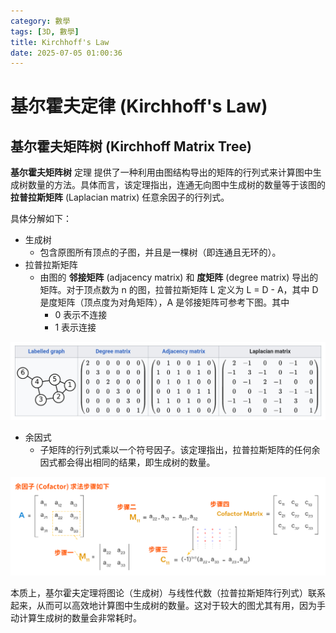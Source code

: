 ```yaml
---
category: 數學
tags: [3D, 數學]
title: Kirchhoff's Law
date: 2025-07-05 01:00:36
---
```


<style>
  table {
    width: 100%
    }
  td {
    vertical-align: center;
    text-align: center;
  }
  table.inputT{
    margin: 10px;
    width: auto;
    margin-left: auto;
    margin-right: auto;
    border: none;
  }
  input{
    text-align: center;
    padding: 0px 10px;
  }
  iframe{
    width: 100%;
    display: block;
    border-style:none;
  }
</style>

# 基尔霍夫定律 (Kirchhoff's Law) 

## 基尔霍夫矩阵树 (Kirchhoff Matrix Tree)

**基尔霍夫矩阵树** 定理 提供了一种利用由图结构导出的矩阵的行列式来计算图中生成树数量的方法。具体而言，该定理指出，连通无向图中生成树的数量等于该图的 **拉普拉斯矩阵** (Laplacian matrix) 任意余因子的行列式。

具体分解如下：

 - 生成树
    - 包含原图所有顶点的子图，并且是一棵树（即连通且无环的）。
 - 拉普拉斯矩阵
    - 由图的 **邻接矩阵** (adjacency matrix) 和 **度矩阵** (degree matrix) 导出的矩阵。对于顶点数为 n 的图，拉普拉斯矩阵 L 定义为 L = D - A，其中 D 是度矩阵（顶点度为对角矩阵），A 是邻接矩阵可参考下图。其中
       - 0 表示不连接 
       - 1 表示连接

![Alt X](../assets/img/math/lapmatrix.png)

 - 余因式
    - 子矩阵的行列式乘以一个符号因子。该定理指出，拉普拉斯矩阵的任何余因式都会得出相同的结果，即生成树的数量。

![Alt X](../assets/img/math/cofactor.png)

本质上，基尔霍夫定理将图论（生成树）与线性代数（拉普拉斯矩阵行列式）联系起来，从而可以高效地计算图中生成树的数量。这对于较大的图尤其有用，因为手动计算生成树的数量会非常耗时。










